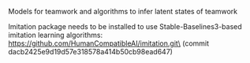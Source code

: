 Models for teamwork and algorithms to infer latent states of teamwork

Imitation package needs to be installed to use Stable-Baselines3-based imitation learning algorithms:\
https://github.com/HumanCompatibleAI/imitation.git\
(commit dacb2425e9d19d57e318578a414b50cb98ead647)
